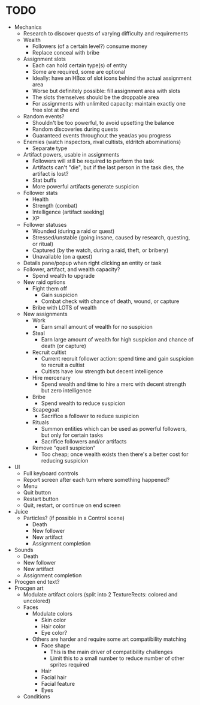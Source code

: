 # TODO

- Mechanics
	- Research to discover quests of varying difficulty and requirements
	- Wealth
		- Followers (of a certain level?) consume money 
		- Replace conceal with bribe
	- Assignment slots
		- Each can hold certain type(s) of entity
		- Some are required, some are optional
		- Ideally: have an HBox of slot icons behind the actual assignment area
		- Worse but definitely possible: fill assignment area with slots
		- The slots themselves should be the droppable area
		- For assignments with unlimited capacity: maintain exactly one free slot at the end
	- Random events?
		- Shouldn't be too powerful, to avoid upsetting the balance
		- Random discoveries during quests
		- Guaranteed events throughout the year/as you progress
	- Enemies (watch inspectors, rival cultists, eldritch abominations)
		- Separate type
	- Artifact powers, usable in assignments
		- Followers will still be required to perform the task
		- Artifacts can't "die", but if the last person in the task dies, the artifact is lost?
		- Stat buffs
		- More powerful artifacts generate suspicion
	- Follower stats
		- Health
		- Strength (combat)
		- Intelligence (artifact seeking)
		- XP
	- Follower statuses
		- Wounded (during a raid or quest)
		- Stressed/unstable (going insane, caused by research, questing, or ritual)
		- Captured (by the watch, during a raid, theft, or bribery)
		- Unavailable (on a quest)
	- Details pane/popup when right clicking an entity or task
	- Follower, artifact, and wealth capacity?
		- Spend wealth to upgrade
	- New raid options
		- Fight them off
			- Gain suspicion
			- Combat check with chance of death, wound, or capture
		- Bribe with LOTS of wealth
	- New assignments
		- Work
			- Earn small amount of wealth for no suspicion
		- Steal
			- Earn large amount of wealth for high suspicion and chance of death (or capture)
		- Recruit cultist
			- Current recruit follower action: spend time and gain suspicion to recruit a cultist
			- Cultists have low strength but decent intelligence
		- Hire mercenary
			- Spend wealth and time to hire a merc with decent strength but zero intelligence
		- Bribe
			- Spend wealth to reduce suspicion
		- Scapegoat
			- Sacrifice a follower to reduce suspicion
		- Rituals
			- Summon entities which can be used as powerful followers, but only for certain tasks
			- Sacrifice followers and/or artifacts
		- Remove "quell suspicion"
			- Too cheap; once wealth exists then there's a better cost for reducing suspicion
- UI
	- Full keyboard controls
	- Report screen after each turn where something happened?
	- Menu
	- Quit button
	- Restart button
	- Quit, restart, or continue on end screen
- Juice
	- Particles? (if possible in a Control scene)
		- Death
		- New follower
		- New artifact
		- Assignment completion
- Sounds
	- Death
	- New follower
	- New artifact
	- Assignment completion
- Procgen end text?
- Procgen art
	- Modulate artifact colors (split into 2 TextureRects: colored and uncolored)
	- Faces
		- Modulate colors
			- Skin color
			- Hair color
			- Eye color?
		- Others are harder and require some art compatibility matching
			- Face shape
				- This is the main driver of compatibility challenges
				- Limit this to a small number to reduce number of other sprites required
			- Hair
			- Facial hair
			- Facial feature
			- Eyes
	- Conditions
